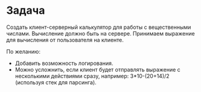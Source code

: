 # Задача
Создать клиент-серверный калькулятор для работы с вещественными числами. Вычисление должно быть на сервере. Принимаем выражение для вычисления от пользователя на клиенте.

По желанию:
+ Добавить возможность логирования.
+ Можно усложнить, если клиент будет отправлять выражение с несколькими действиями сразу, например: 3*10-(20+14)/2 (используя стек для парсинга).